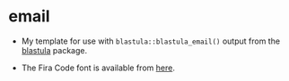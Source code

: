 # email

* My template for use with `blastula::blastula_email()` output from the [blastula](https://rstudio.github.io/blastula/) package.

* The Fira Code font is available from [here](https://github.com/tonsky/FiraCode/releases).
